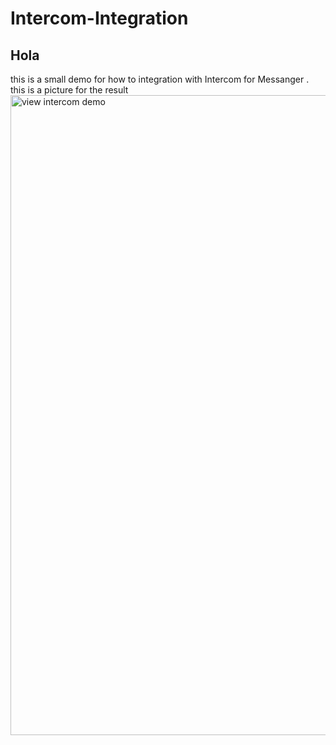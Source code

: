 # Intercom-Integration

## Hola 

this is a small demo for how to integration with Intercom for Messanger .
this is a picture for the result 
[<img align="center" alt="view intercom demo" height="1024" width="512" src="https://i.ibb.co/tsnmZs5/423b9a69-090b-4fca-bdba-d8309dc121a2.jpg">](https://play.google.com/store/apps/details?id=com.quran.labs.androidquran)

